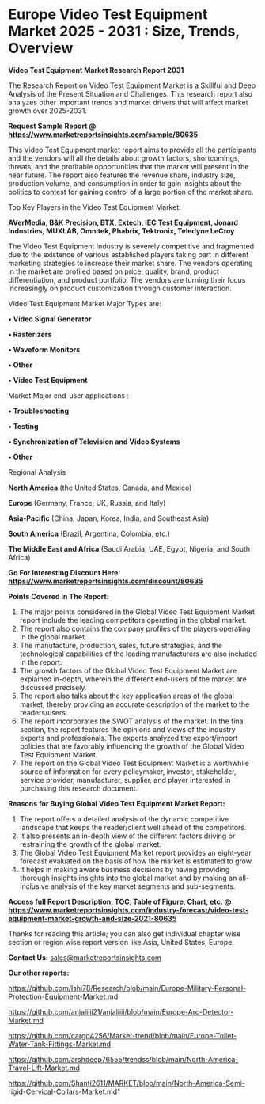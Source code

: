 # Europe Video Test Equipment Market 2025 - 2031 : Size, Trends, Overview

<strong>Video Test Equipment Market Research Report 2031</strong>

The Research Report on Video Test Equipment Market is a Skillful and Deep Analysis of the Present Situation and Challenges. This research report also analyzes other important trends and market drivers that will affect market growth over 2025-2031.

<strong>Request Sample Report @ <a href=https://www.marketreportsinsights.com/sample/80635>https://www.marketreportsinsights.com/sample/80635</a></strong>

This Video Test Equipment market report aims to provide all the participants and the vendors will all the details about growth factors, shortcomings, threats, and the profitable opportunities that the market will present in the near future. The report also features the revenue share, industry size, production volume, and consumption in order to gain insights about the politics to contest for gaining control of a large portion of the market share.

Top Key Players in the Video Test Equipment Market:

<strong>AVerMedia, B&K Precision, BTX, Extech, IEC Test Equipment, Jonard Industries, MUXLAB, Omnitek, Phabrix, Tektronix, Teledyne LeCroy</strong>

The Video Test Equipment Industry is severely competitive and fragmented due to the existence of various established players taking part in different marketing strategies to increase their market share. The vendors operating in the market are profiled based on price, quality, brand, product differentiation, and product portfolio. The vendors are turning their focus increasingly on product customization through customer interaction.

Video Test Equipment Market Major Types are:

<strong>• Video Signal Generator

• Rasterizers

• Waveform Monitors

• Other

• Video Test Equipment</strong>

Market Major end-user applications :

<strong>• Troubleshooting

• Testing

• Synchronization of Television and Video Systems

• Other</strong>

Regional Analysis

</u><strong><b>North America</b></strong> (the United States, Canada, and Mexico)

<strong><b>Europe </b></strong>(Germany, France, UK, Russia, and Italy)

<strong><b>Asia-Pacific</b></strong> (China, Japan, Korea, India, and Southeast Asia)

<strong><b>South America</b></strong> (Brazil, Argentina, Colombia, etc.)

<strong><b>The Middle East and Africa</b></strong> (Saudi Arabia, UAE, Egypt, Nigeria, and South Africa)

<strong>Go For Interesting Discount Here: <a href=https://www.marketreportsinsights.com/discount/80635>https://www.marketreportsinsights.com/discount/80635</a></strong>

<strong>Points Covered in The Report:</strong>
<ol>
  <li>The major points considered in the Global Video Test Equipment Market report include the leading competitors operating in the global market.</li>
  <li>The report also contains the company profiles of the players operating in the global market.</li>
  <li>The manufacture, production, sales, future strategies, and the technological capabilities of the leading manufacturers are also included in the report.</li>
  <li>The growth factors of the Global Video Test Equipment Market are explained in-depth, wherein the different end-users of the market are discussed precisely.</li>
  <li>The report also talks about the key application areas of the global market, thereby providing an accurate description of the market to the readers/users.</li>
  <li>The report incorporates the SWOT analysis of the market. In the final section, the report features the opinions and views of the industry experts and professionals. The experts analyzed the export/import policies that are favorably influencing the growth of the Global Video Test Equipment Market.</li>
  <li>The report on the Global Video Test Equipment Market is a worthwhile source of information for every policymaker, investor, stakeholder, service provider, manufacturer, supplier, and player interested in purchasing this research document.</li>
</ol>
<strong>Reasons for Buying Global Video Test Equipment Market Report:</strong>

<ol>
  <li>The report offers a detailed analysis of the dynamic competitive landscape that keeps the reader/client well ahead of the competitors.</li>
  <li>It also presents an in-depth view of the different factors driving or restraining the growth of the global market.</li>
  <li>The Global Video Test Equipment Market report provides an eight-year forecast evaluated on the basis of how the market is estimated to grow.</li>
  <li>It helps in making aware business decisions by having providing thorough insights insights into the global market and by making an all-inclusive analysis of the key market segments and sub-segments.</li>
</ol>
<strong>Access full Report Description, TOC, Table of Figure, Chart, etc. @ <a href=https://www.marketreportsinsights.com/industry-forecast/video-test-equipment-market-growth-and-size-2021-80635>https://www.marketreportsinsights.com/industry-forecast/video-test-equipment-market-growth-and-size-2021-80635</a></strong>


Thanks for reading this article; you can also get individual chapter wise section or region wise report version like Asia, United States, Europe.

<strong>Contact Us:</strong>
sales@marketreportsinsights.com

<strong>Our other reports:</strong>

<a href=https://github.com/Ishi78/Research/blob/main/Europe-Military-Personal-Protection-Equipment-Market.md>https://github.com/Ishi78/Research/blob/main/Europe-Military-Personal-Protection-Equipment-Market.md</a>

<a href=https://github.com/anjaliiii21/anjaliiii/blob/main/Europe-Arc-Detector-Market.md>https://github.com/anjaliiii21/anjaliiii/blob/main/Europe-Arc-Detector-Market.md</a>

<a href=https://github.com/cargo4256/Market-trend/blob/main/Europe-Toilet-Water-Tank-Fittings-Market.md>https://github.com/cargo4256/Market-trend/blob/main/Europe-Toilet-Water-Tank-Fittings-Market.md</a>

<a href=https://github.com/arshdeep76555/trendss/blob/main/North-America-Travel-Lift-Market.md>https://github.com/arshdeep76555/trendss/blob/main/North-America-Travel-Lift-Market.md</a>

<a href=https://github.com/Shanti2611/MARKET/blob/main/North-America-Semi-rigid-Cervical-Collars-Market.md>https://github.com/Shanti2611/MARKET/blob/main/North-America-Semi-rigid-Cervical-Collars-Market.md</a>"
